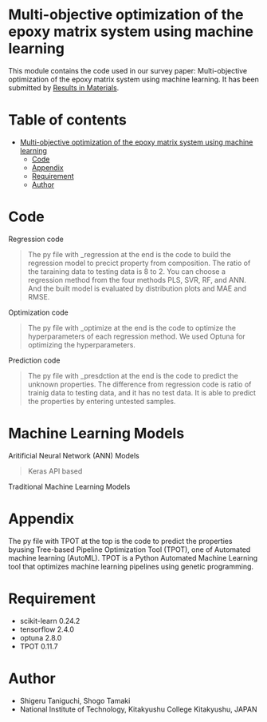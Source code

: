 # Multi-objective optimization of the epoxy matrix system using machine learning
This module contains the code used in our survey paper: Multi-objective optimization of the epoxy matrix system using machine learning. It has been submitted by [Results in Materials](https://www.sciencedirect.com/journal/results-in-materials).

# Table of contents
* [Multi-objective optimization of the epoxy matrix system using machine learning](https://github.com/ad2122st/Multi-objective-optimization-of-the-epoxy-matrix-system-using-machine-learning/blob/main/README.md#multi-objective-optimization-of-the-epoxy-matrix-system-using-machine-learning)
  * [Code](https://github.com/ad2122st/Multi-objective-optimization-of-the-epoxy-matrix-system-using-machine-learning/blob/main/README.md#code)
  * [Appendix](https://github.com/ad2122st/Multi-objective-optimization-of-the-epoxy-matrix-system-using-machine-learning/blob/main/README.md#appendix)
  * [Requirement](https://github.com/ad2122st/Multi-objective-optimization-of-the-epoxy-matrix-system-using-machine-learning/blob/main/README.md#requirement)
  * [Author](https://github.com/ad2122st/Multi-objective-optimization-of-the-epoxy-matrix-system-using-machine-learning/blob/main/README.md#author)

# Code

Regression code
>The py file with _regression at the end is the code to build the regression model to precict property from composition. The ratio of the taraining data to testing data is 8 to 2. You can choose a regression method from the four methods PLS, SVR, RF, and ANN. And the built model is evaluated by distribution plots and MAE and RMSE.

Optimization code
>The py file with _optimize at the end is the code to optimize the hyperparameters of each regression method. We used Optuna for optimizing the hyperparameters.

Prediction code
>The py file with _presdction at the end is the code to predict the unknown properties. The difference from regression code is ratio of trainig data to testing data, and it has no test data. It is able to predict the properties by entering untested samples.

# Machine Learning Models
Aritificial Neural Network (ANN) Models
>Keras API based 

Traditional Machine Learning Models
>

# Appendix
The py file with TPOT at the top is the code to predict the properties byusing Tree-based Pipeline Optimization Tool (TPOT), one of Automated machine learning (AutoML). TPOT is a Python Automated Machine Learning tool that optimizes machine learning pipelines using genetic programming.

# Requirement
* scikit-learn 0.24.2
* tensorflow 2.4.0
* optuna 2.8.0
* TPOT 0.11.7

# Author
* Shigeru Taniguchi, Shogo Tamaki
* National Institute of Technology, Kitakyushu College Kitakyushu, JAPAN

